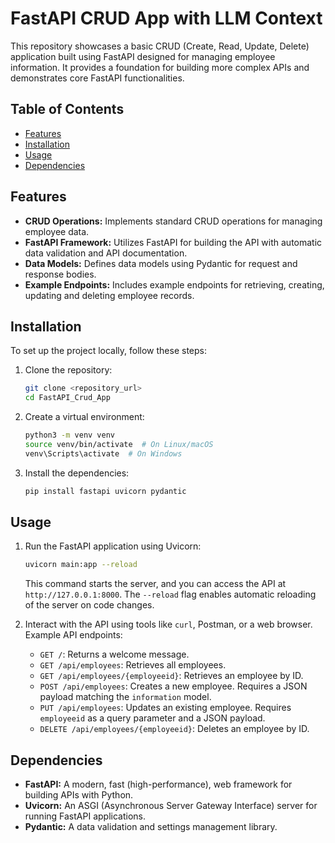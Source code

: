 # FastAPI CRUD App with LLM Context

This repository showcases a basic CRUD (Create, Read, Update, Delete) application built using FastAPI designed for managing employee information. It provides a foundation for building more complex APIs and demonstrates core FastAPI functionalities.

## Table of Contents

- [Features](#features)
- [Installation](#installation)
- [Usage](#usage)
- [Dependencies](#dependencies)

## Features

- **CRUD Operations:** Implements standard CRUD operations for managing employee data.
- **FastAPI Framework:** Utilizes FastAPI for building the API with automatic data validation and API documentation.
- **Data Models:** Defines data models using Pydantic for request and response bodies.
- **Example Endpoints:** Includes example endpoints for retrieving, creating, updating and deleting employee records.

## Installation

To set up the project locally, follow these steps:

1.  Clone the repository:

    ```bash
    git clone <repository_url>
    cd FastAPI_Crud_App
    ```

2.  Create a virtual environment:

    ```bash
    python3 -m venv venv
    source venv/bin/activate  # On Linux/macOS
    venv\Scripts\activate  # On Windows
    ```

3.  Install the dependencies:

    ```bash
    pip install fastapi uvicorn pydantic
    ```

## Usage

1.  Run the FastAPI application using Uvicorn:

    ```bash
    uvicorn main:app --reload
    ```

    This command starts the server, and you can access the API at `http://127.0.0.1:8000`. The `--reload` flag enables automatic reloading of the server on code changes.

2.  Interact with the API using tools like `curl`, Postman, or a web browser.  Example API endpoints:

    -   `GET /`: Returns a welcome message.
    -   `GET /api/employees`: Retrieves all employees.
    -   `GET /api/employees/{employeeid}`: Retrieves an employee by ID.
    -   `POST /api/employees`: Creates a new employee.  Requires a JSON payload matching the `information` model.
    -   `PUT /api/employees`: Updates an existing employee. Requires `employeeid` as a query parameter and a JSON payload.
    -   `DELETE /api/employees/{employeeid}`: Deletes an employee by ID.

## Dependencies

-   **FastAPI:** A modern, fast (high-performance), web framework for building APIs with Python.
-   **Uvicorn:** An ASGI (Asynchronous Server Gateway Interface) server for running FastAPI applications.
-   **Pydantic:** A data validation and settings management library.
